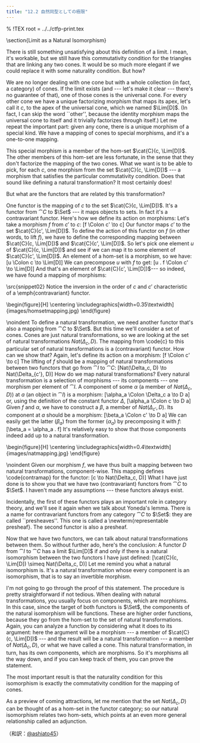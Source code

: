 ```yaml
---
title: "12.2 自然同型としての極限"
---
```

% !TEX root = ../../ctfp-print.tex


\section{Limit as a Natural Isomorphism}

There is still something unsatisfying about this definition of a limit.
I mean, it's workable, but we still have this commutativity condition
for the triangles that are linking any two cones. It would be so much
more elegant if we could replace it with some naturality condition. But
how?

We are no longer dealing with one cone but with a whole collection (in
fact, a category) of cones. If the limit exists (and --- let's make it
clear --- there's no guarantee of that), one of those cones is the
universal cone. For every other cone we have a unique factorizing
morphism that maps its apex, let's call it $c$, to the apex of
the universal cone, which we named $\Lim[D]$. (In fact, I can skip
the word ``other'', because the identity morphism maps the universal
cone to itself and it trivially factorizes through itself.) Let me
repeat the important part: given any cone, there is a unique morphism of
a special kind. We have a mapping of cones to special morphisms, and
it's a one-to-one mapping.

This special morphism is a member of the hom-set $\cat{C}(c, \Lim[D])$.
The other members of this hom-set are less fortunate, in the sense that
they don't factorize the mapping of the two cones. What we want is to be able to
pick, for each $c$, one morphism from the set
$\cat{C}(c, \Lim[D])$ --- a morphism that satisfies the particular
commutativity condition. Does that sound like defining a natural
transformation? It most certainly does!

But what are the functors that are related by this transformation?

One functor is the mapping of $c$ to the set
$\cat{C}(c, \Lim[D])$. It's a functor from $\cat{C}$ to $\Set$ ---
it maps objects to sets. In fact it's a contravariant functor. Here's
how we define its action on morphisms: Let's take a morphism $f$
from $c'$ to $c$:
\[f \Colon c' \to c\]
Our functor maps $c'$ to the set
$\cat{C}(c', \Lim[D])$. To define the action of this functor on
$f$ (in other words, to lift $f$), we have to define the
corresponding mapping between $\cat{C}(c, \Lim[D])$ and
$\cat{C}(c', \Lim[D])$. So let's pick one element $u$ of
$\cat{C}(c, \Lim[D])$ and see if we can map it to some element of
$\cat{C}(c', \Lim[D])$. An element of a hom-set is a morphism, so
we have:
\[u \Colon c \to \Lim[D]\]
We can precompose $u$ with $f$ to get:
\[u . f \Colon c' \to \Lim[D]\]
And that's an element of $\cat{C}(c', \Lim[D])$--- so indeed, we
have found a mapping of morphisms:

\src{snippet02}
Notice the inversion in the order of $c$ and $c'$
characteristic of a \emph{contravariant} functor.

\begin{figure}[H]
\centering
\includegraphics[width=0.35\textwidth]{images/homsetmapping.jpg}
\end{figure}

\noindent
To define a natural transformation, we need another functor that's also
a mapping from $\cat{C}$ to $\Set$. But this time we'll consider a
set of cones. Cones are just natural transformations, so we are looking
at the set of natural transformations $Nat(\Delta_c, D)$. The mapping
from \code{c} to this particular set of natural transformations is a
(contravariant) functor. How can we show that? Again, let's define its
action on a morphism:
\[f \Colon c' \to c\]
The lifting of $f$ should be a mapping of natural transformations
between two functors that go from $\cat{I}$ to $\cat{C}$:
\[Nat(\Delta_c, D) \to Nat(\Delta_{c'}, D)\]
How do we map natural transformations? Every natural transformation is a
selection of morphisms --- its components --- one morphism per element
of $\cat{I}$. A component of some $\alpha$ (a member of $Nat(\Delta_c, D)$) at
$a$ (an object in $\cat{I}$) is a morphism:
\[\alpha_a \Colon \Delta_c a \to D a\]
or, using the definition of the constant functor $\Delta$,
\[\alpha_a \Colon c \to D a\]
Given $f$ and $\alpha$, we have to construct a $\beta$, a member of
$Nat(\Delta_{c'}, D)$. Its component at $a$ should be a
morphism:
\[\beta_a \Colon c' \to D a\]
We can easily get the latter ($\beta_a$) from the former ($\alpha_a$) by precomposing it with
$f$:
\[\beta_a = \alpha_a . f\]
It's relatively easy to show that those components indeed add up to a
natural transformation.

\begin{figure}[H]
\centering
\includegraphics[width=0.4\textwidth]{images/natmapping.jpg}
\end{figure}

\noindent
Given our morphism $f$, we have thus built a mapping between two
natural transformations, component-wise. This mapping defines
\code{contramap} for the functor:
\[c \to Nat(\Delta_c, D)\]
What I have just done is to show you that we have two (contravariant)
functors from $\cat{C}$ to $\Set$. I haven't made any assumptions
--- these functors always exist.

Incidentally, the first of these functors plays an important role in
category theory, and we'll see it again when we talk about Yoneda's
lemma. There is a name for contravariant functors from any category
$\cat{C}$ to $\Set$: they are called ``presheaves''. This one is
called a \newterm{representable presheaf}. The second functor is also a
presheaf.

Now that we have two functors, we can talk about natural transformations
between them. So without further ado, here's the conclusion: A functor
$D$ from $\cat{I}$ to $\cat{C}$ has a limit $\Lim[D]$ if and
only if there is a natural isomorphism between the two functors I have
just defined:
\[\cat{C}(c, \Lim[D]) \simeq Nat(\Delta_c, D)\]
Let me remind you what a natural isomorphism is. It's a natural
transformation whose every component is an isomorphism, that is to say
an invertible morphism.

I'm not going to go through the proof of this statement. The procedure
is pretty straightforward if not tedious. When dealing with natural
transformations, you usually focus on components, which are morphisms.
In this case, since the target of both functors is $\Set$, the
components of the natural isomorphism will be functions. These are
higher order functions, because they go from the hom-set to the set of
natural transformations. Again, you can analyze a function by
considering what it does to its argument: here the argument will be a
morphism --- a member of $\cat{C}(c, \Lim[D])$ --- and the result will
be a natural transformation --- a member of $Nat(\Delta_c, D)$, or
what we have called a cone. This natural transformation, in turn, has
its own components, which are morphisms. So it's morphisms all the way
down, and if you can keep track of them, you can prove the statement.

The most important result is that the naturality condition for this
isomorphism is exactly the commutativity condition for the mapping of
cones.

As a preview of coming attractions, let me mention that the set
$Nat(\Delta_c, D)$ can be thought of as a hom-set in the functor
category; so our natural isomorphism relates two hom-sets, which points
at an even more general relationship called an adjunction.



（和訳：[@ashiato45](https://twitter.com/ashiato45)）
